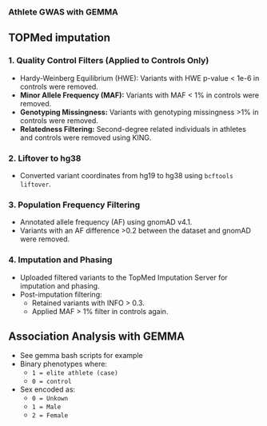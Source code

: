 ### Athlete GWAS with GEMMA

## TOPMed imputation

### **1. Quality Control Filters (Applied to Controls Only)**
- Hardy-Weinberg Equilibrium (HWE): Variants with HWE p-value < 1e-6 in controls were removed.
- **Minor Allele Frequency (MAF):** Variants with MAF < 1% in controls were removed.
- **Genotyping Missingness:** Variants with genotyping missingness >1% in controls were removed.
- **Relatedness Filtering:** Second-degree related individuals in athletes and controls were removed using KING.

### **2. Liftover to hg38**
- Converted variant coordinates from hg19 to hg38 using `bcftools liftover`.

### **3. Population Frequency Filtering**
- Annotated allele frequency (AF) using gnomAD v4.1.
- Variants with an AF difference >0.2 between the dataset and gnomAD were removed.

### **4. Imputation and Phasing**
- Uploaded filtered variants to the TopMed Imputation Server for imputation and phasing.
- Post-imputation filtering:
  - Retained variants with INFO > 0.3.
  - Applied MAF > 1% filter in controls again.

## Association Analysis with GEMMA
- See gemma bash scripts for example
- Binary phenotypes where:
  - `1 = elite athlete (case)`
  - `0 = control`
- Sex encoded as:
  - `0 = Unkown`
  - `1 = Male`
  - `2 = Female`

